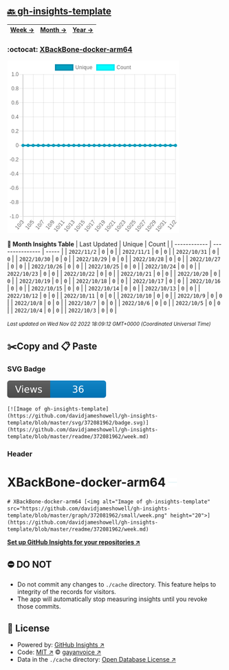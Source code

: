 ## [🔙 gh-insights-template](https://github.com/davidjameshowell/gh-insights-template)
| [**Week →**](https://github.com/davidjameshowell/gh-insights-template/blob/master/readme/372081962/week.md) | [**Month →**](https://github.com/davidjameshowell/gh-insights-template/blob/master/readme/372081962/month.md) | [**Year →**](https://github.com/davidjameshowell/gh-insights-template/blob/master/readme/372081962/year.md) |
 | ------------ | --------------- | ----- |

### :octocat: [XBackBone-docker-arm64](https://github.com/davidjameshowell/XBackBone-docker-arm64)
![Image of gh-insights-template](https://github.com/davidjameshowell/gh-insights-template/blob/master/graph/372081962/large/month.png)

**:calendar: Month Insights Table**
| Last Updated | Unique | Count |
 | ------------ | --------------- | ----- |
 | `2022/11/2` |  `0` | `0` |
 | `2022/11/1` |  `0` | `0` |
 | `2022/10/31` |  `0` | `0` |
 | `2022/10/30` |  `0` | `0` |
 | `2022/10/29` |  `0` | `0` |
 | `2022/10/28` |  `0` | `0` |
 | `2022/10/27` |  `0` | `0` |
 | `2022/10/26` |  `0` | `0` |
 | `2022/10/25` |  `0` | `0` |
 | `2022/10/24` |  `0` | `0` |
 | `2022/10/23` |  `0` | `0` |
 | `2022/10/22` |  `0` | `0` |
 | `2022/10/21` |  `0` | `0` |
 | `2022/10/20` |  `0` | `0` |
 | `2022/10/19` |  `0` | `0` |
 | `2022/10/18` |  `0` | `0` |
 | `2022/10/17` |  `0` | `0` |
 | `2022/10/16` |  `0` | `0` |
 | `2022/10/15` |  `0` | `0` |
 | `2022/10/14` |  `0` | `0` |
 | `2022/10/13` |  `0` | `0` |
 | `2022/10/12` |  `0` | `0` |
 | `2022/10/11` |  `0` | `0` |
 | `2022/10/10` |  `0` | `0` |
 | `2022/10/9` |  `0` | `0` |
 | `2022/10/8` |  `0` | `0` |
 | `2022/10/7` |  `0` | `0` |
 | `2022/10/6` |  `0` | `0` |
 | `2022/10/5` |  `0` | `0` |
 | `2022/10/4` |  `0` | `0` |
 | `2022/10/3` |  `0` | `0` |

<small><i>Last updated on Wed Nov 02 2022 18:09:12 GMT+0000 (Coordinated Universal Time)</i></small>

## ✂️Copy and 📋 Paste
### SVG Badge
[![Image of gh-insights-template](https://github.com/davidjameshowell/gh-insights-template/blob/master/svg/372081962/badge.svg)](https://github.com/davidjameshowell/gh-insights-template/blob/master/readme/372081962/week.md)
```readme
[![Image of gh-insights-template](https://github.com/davidjameshowell/gh-insights-template/blob/master/svg/372081962/badge.svg)](https://github.com/davidjameshowell/gh-insights-template/blob/master/readme/372081962/week.md)
```
### Header
# XBackBone-docker-arm64 [<img alt="Image of gh-insights-template" src="https://github.com/davidjameshowell/gh-insights-template/blob/master/graph/372081962/small/week.png" height="20">](https://github.com/davidjameshowell/gh-insights-template/blob/master/readme/372081962/week.md)
```readme
# XBackBone-docker-arm64 [<img alt="Image of gh-insights-template" src="https://github.com/davidjameshowell/gh-insights-template/blob/master/graph/372081962/small/week.png" height="20">](https://github.com/davidjameshowell/gh-insights-template/blob/master/readme/372081962/week.md)
```
[**Set up GitHub Insights for your repositories ↗️**](https://github.com/gayanvoice/github-insights)
## ⛔ DO NOT
- Do not commit any changes to `./cache` directory. This feature helps to integrity of the records for visitors.
- The app will automatically stop measuring insights until you revoke those commits.
## 📄 License
- Powered by: [GitHub Insights ↗️](https://github.com/gayanvoice/github-insights)
- Code: [MIT ↗️](./LICENSE) © [gayanvoice ↗️](https://github.com/gayanvoice)
- Data in the `./cache` directory: [Open Database License ↗️](https://opendatacommons.org/licenses/odbl/1-0/)